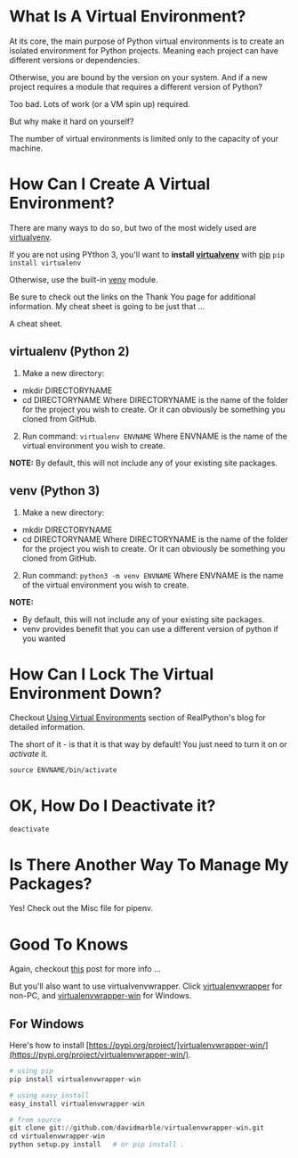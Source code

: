 # What Is A Virtual Environment?

At its core, the main purpose of Python virtual environments is to create an isolated environment for Python projects. Meaning each project can have different versions or dependencies.

Otherwise, you are bound by the version on your system. And if a new project requires a module that requires a different version of Python?

Too bad. Lots of work (or a VM spin up) required.

But why make it hard on yourself?

The number of virtual environments is limited only to the capacity of your machine.

# How Can I Create A Virtual Environment?

There are many ways to do so, but two of the most widely used are [virtualvenv](https://virtualenv.readthedocs.io/en/latest/).

If you are not using PYthon 3, you'll want to **install [virtualvenv](https://virtualenv.readthedocs.io/en/latest/)** with [pip](https://pip.pypa.io/en/stable/quickstart/)
`pip install virtualenv`

Otherwise, use the built-in [venv](https://docs.python.org/3/library/venv.html) module.

Be sure to check out the links on the Thank You page for additional information. My cheat sheet is going to be just that ...

A cheat sheet.

## virtualenv (Python 2)

1. Make a new directory:
- mkdir DIRECTORYNAME
- cd DIRECTORYNAME
Where DIRECTORYNAME is the name of the folder for the project you wish to create. Or it can obviously be something you cloned from GitHub.

2. Run command: `virtualenv ENVNAME`
Where ENVNAME is the name of the virtual environment you wish to create.

**NOTE:**  By default, this will not include any of your existing site packages.

## venv (Python 3)

1. Make a new directory:
- mkdir DIRECTORYNAME
- cd DIRECTORYNAME
Where DIRECTORYNAME is the name of the folder for the project you wish to create. Or it can obviously be something you cloned from GitHub.

2. Run command: `python3 -m venv ENVNAME`
Where ENVNAME is the name of the virtual environment you wish to create.

**NOTE:**
- By default, this will not include any of your existing site packages.
- venv provides benefit that you can use a different version of python if you wanted

# How Can I Lock The Virtual Environment Down?

Checkout [Using Virtual Environments](https://realpython.com/python-virtual-environments-a-primer/) section of RealPython's blog for detailed information.

The short of it - is that it is that way by default! You just need to turn it on or _activate_ it.

```
source ENVNAME/bin/activate
```

# OK, How Do I Deactivate it?

`deactivate`

# Is There Another Way To Manage My Packages?

Yes! Check out the Misc file for pipenv.

# Good To Knows

Again, checkout [this](https://realpython.com/python-virtual-environments-a-primer/) post for more info ...

But you'll also want to use virtualvenvwrapper. Click [virtualenvwrapper](https://virtualenvwrapper.readthedocs.org/en/latest/) for non-PC, and [virtualenvwrapper-win](https://pypi.python.org/pypi/virtualenvwrapper-win) for Windows.

## For Windows

Here's how to install [https://pypi.org/project/]virtualenvwrapper-win/](https://pypi.org/project/virtualenvwrapper-win/).

```python
# using pip
pip install virtualenvwrapper-win

# using easy_install
easy_install virtualenvwrapper-win

# from source
git clone git://github.com/davidmarble/virtualenvwrapper-win.git
cd virtualenvwrapper-win
python setup.py install   # or pip install .
```
